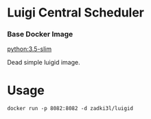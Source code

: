 Luigi Central Scheduler
=======================

### Base Docker Image

[python:3.5-slim](https://hub.docker.com/_/python/)

Dead simple luigid image.

Usage
=====

```
docker run -p 8082:8082 -d zadki3l/luigid
```

